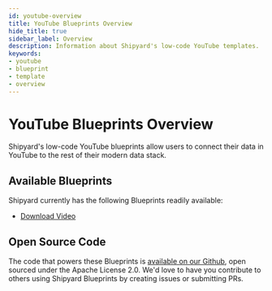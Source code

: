 ```yaml
---
id: youtube-overview
title: YouTube Blueprints Overview
hide_title: true
sidebar_label: Overview
description: Information about Shipyard's low-code YouTube templates.
keywords:
- youtube
- blueprint
- template
- overview
---
```


# YouTube Blueprints Overview

Shipyard's low-code YouTube blueprints allow users to connect their data in YouTube to the rest of their modern data stack.

## Available Blueprints
Shipyard currently has the following Blueprints readily available: 
- [Download Video](youtube-download-video.md)

## Open Source Code
The code that powers these Blueprints is [available on our Github](None), open sourced under the Apache License 2.0. We'd love to have you contribute to others using Shipyard Blueprints by creating issues or submitting PRs.
